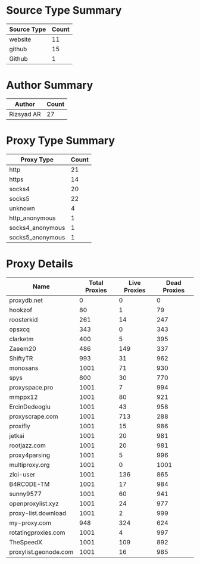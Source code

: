 # Source Type Summary

| Source Type | Count |
|-------------|-------|
| website | 11 |
| github | 15 |
| Github | 1 |


# Author Summary

| Author | Count |
|--------|-------|
| Rizsyad AR | 27 |


# Proxy Type Summary

| Proxy Type | Count |
|------------|-------|
| http | 21 |
| https | 14 |
| socks4 | 20 |
| socks5 | 22 |
| unknown | 4 |
| http_anonymous | 1 |
| socks4_anonymous | 1 |
| socks5_anonymous | 1 |


# Proxy Details

| Name | Total Proxies | Live Proxies | Dead Proxies |
|------|---------------|--------------|---------------|
| proxydb.net | 0 | 0 | 0 |
| hookzof | 80 | 1 | 79 |
| roosterkid | 261 | 14 | 247 |
| opsxcq | 343 | 0 | 343 |
| clarketm | 400 | 5 | 395 |
| Zaeem20 | 486 | 149 | 337 |
| ShiftyTR | 993 | 31 | 962 |
| monosans | 1001 | 71 | 930 |
| spys | 800 | 30 | 770 |
| proxyspace.pro | 1001 | 7 | 994 |
| mmppx12 | 1001 | 80 | 921 |
| ErcinDedeoglu | 1001 | 43 | 958 |
| proxyscrape.com | 1001 | 713 | 288 |
| proxifly | 1001 | 15 | 986 |
| jetkai | 1001 | 20 | 981 |
| rootjazz.com | 1001 | 20 | 981 |
| proxy4parsing | 1001 | 5 | 996 |
| multiproxy.org | 1001 | 0 | 1001 |
| zloi-user | 1001 | 136 | 865 |
| B4RC0DE-TM | 1001 | 17 | 984 |
| sunny9577 | 1001 | 60 | 941 |
| openproxylist.xyz | 1001 | 24 | 977 |
| proxy-list.download | 1001 | 2 | 999 |
| my-proxy.com | 948 | 324 | 624 |
| rotatingproxies.com | 1001 | 4 | 997 |
| TheSpeedX | 1001 | 109 | 892 |
| proxylist.geonode.com | 1001 | 16 | 985 |
